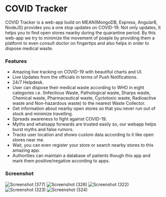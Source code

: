 # COVID Tracker

COVID Tracker is a web-app build on MEAN(MongoDB, Express, Angular8, NodeJS) provides you a one stop updates on COVID-19. Not only updates, It helps you to find open stores nearby during the quarantine period. 
By this web-app we try to minimize the movement of poeple by providing them a platform to even consult doctor on fingertips and also helps in order to dispose medical waste.

### Features

- Amazing live tracking on COVID-19  with beautiful charts and UI.
- Live Updates from the officials in terms of Push Notifications.
- 24/7 Helpdesk.
- User can dispose their medical waste according to WHO in eight categories i.e. (Infectious Waste, Pathological waste, Sharps waste, Chemical waste, Pharmaceutical waste, Cyctotoxic waste, Radioactive waste and Non-hazardous waste) to the nearest Waste Collector.
- Get information about nearby open stores so that you never run out of stock and minimize travelling.
- Spreads awareness to fight against COVID-19.
- Myths and whatsapp forwards are trusted easily so, our webapp helps burst myths and false rumors.
- Tracks user location and shows custom data according to it like open stores near me.
- Wait, you can even register your store or search nearby stores to this amazing app.
- Authorities can maintain a database of patients though this app and mark them positive/negative according to apps.

### Screenshot
![Screenshot (377)](https://user-images.githubusercontent.com/40329238/80818294-864fa580-8bf0-11ea-97e2-de5f954a350b.png)
![Screenshot (326)](https://user-images.githubusercontent.com/40329238/79433141-6615c900-7fea-11ea-9973-89c54c6bd229.png)
![Screenshot (322)](https://user-images.githubusercontent.com/40329238/79433233-7ded4d00-7fea-11ea-842e-bbb5625d2115.png)
![Screenshot (323)](https://user-images.githubusercontent.com/40329238/79433255-847bc480-7fea-11ea-8cd7-1fff34a579c1.png)
![Screenshot (324)](https://user-images.githubusercontent.com/40329238/79433300-8e9dc300-7fea-11ea-8fcf-39a90e8fc83d.png)
